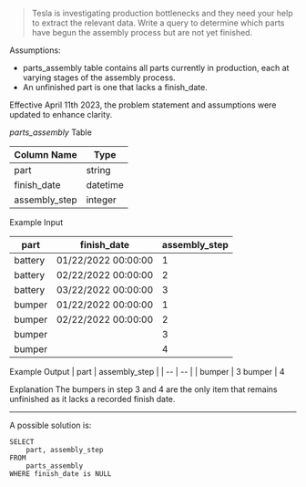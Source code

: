 > Tesla is investigating production bottlenecks and they need your help to extract the relevant data. Write a query to determine which parts have begun the assembly process but are not yet finished.

Assumptions:
* parts_assembly table contains all parts currently in production, each at varying stages of the assembly process.
* An unfinished part is one that lacks a finish_date.

Effective April 11th 2023, the problem statement and assumptions were updated to enhance clarity.

*parts_assembly* Table

Column Name	| Type
| -- | -- |
part	| string
finish_date	| datetime
assembly_step	| integer

Example Input

|part	| finish_date	| assembly_step|
| -- | -- | -- |
battery	| 01/22/2022  00:00:00	| 1
battery	| 02/22/2022  00:00:00	| 2
battery	| 03/22/2022 00:00:00	| 3
bumper	| 01/22/2022 00:00:00	| 1
bumper	| 02/22/2022 00:00:00	| 2
bumper	|	|3
bumper	|	|4

Example Output
| part	| assembly_step |
| -- | -- |
| bumper	| 3
bumper	| 4

Explanation
The bumpers in step 3 and 4 are the only item that remains unfinished as it lacks a recorded finish date.

***

A possible solution is:

```
SELECT 
    part, assembly_step
FROM 
    parts_assembly
WHERE finish_date is NULL
```